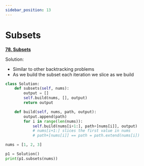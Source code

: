 ```yaml
---
sidebar_position: 13
---
```


# Subsets

**[78.  Subsets](https://leetcode.com/problems/subsets/)**

Solution:
 - Similar to other backtracking problems
 - As we build the subset each iteration we slice as we build

```python title="Output: [[],[1],[2],[1,2],[3],[1,3],[2,3],[1,2,3]]"
class Solution:
    def subsets(self, nums):
        output = []
        self.build(nums, [], output)
        return output

    def build(self, nums, path, output):
        output.append(path)
        for i in range(len(nums)):
            self.build(nums[i+1:], path+[nums[i]], output)
            # nums[i+1:] slices the first value in nums
            # path+[nums[i]] == path = path.extend(nums[i])

nums = [1, 2, 3]

p1 = Solution()
print(p1.subsets(nums))
```

